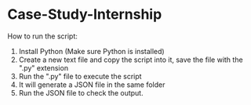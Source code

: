 # Case-Study-Internship

How to run the script:

1. Install Python (Make sure Python is installed)
2. Create a new text file and copy the script into it, save the file with the ".py" extension
3. Run the ".py" file to execute the script
4. It will generate a JSON file in the same folder
5. Run the JSON file to check the output.
